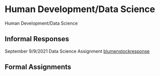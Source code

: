 # Human Development/Data Science

Human Development/Data Science 

## Informal Responses

September 9/9/2021 Data Science Assignment [blumenstockresponse](blumenstock.html) 

## Formal Assignments 

